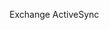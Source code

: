 <Token xmlns:xlink="http://www.w3.org/1999/xlink">Exchange ActiveSync</Token>

<!--HONumber=Mar16_HO2-->


